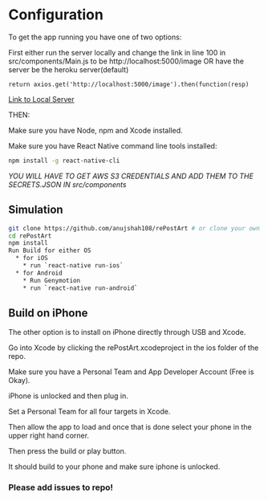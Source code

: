 Configuration
===

To get the app running you have one of two options:

First either run the server locally and change the link in line 100 in src/components/Main.js to be http://localhost:5000/image OR have the server be the heroku server(default)

```
return axios.get('http://localhost:5000/image').then(function(resp)
```
[Link to Local Server](https://github.com/anujshah108/rePostArtBackend)

THEN:

Make sure you have Node, npm and Xcode installed.

Make sure you have React Native command line tools installed:

```sh
npm install -g react-native-cli
```

*YOU WILL HAVE TO GET AWS S3 CREDENTIALS AND ADD THEM TO THE SECRETS.JSON IN src/components*

## Simulation


```sh
git clone https://github.com/anujshah108/rePostArt # or clone your own fork
cd rePostArt
npm install
Run Build for either OS
  * for iOS
    * run `react-native run-ios`
  * for Android
    * Run Genymotion
    * run `react-native run-android`
```

## Build on iPhone

The other option is to install on iPhone directly through USB and Xcode.

Go into Xcode by clicking the rePostArt.xcodeproject in the ios folder of the repo.

Make sure you have a Personal Team and App Developer Account (Free is Okay).

iPhone is unlocked and then plug in.

Set a Personal Team for all four targets in Xcode.

Then allow the app to load and once that is done select your phone in the upper right hand corner.

Then press the build or play button.

It should build to your phone and make sure iphone is unlocked.

### Please add issues to repo!

